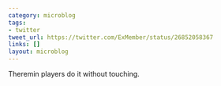 ```yaml
---
category: microblog
tags:
- twitter
tweet_url: https://twitter.com/ExMember/status/26852058367
links: []
layout: microblog
---
```

Theremin players do it without touching.
